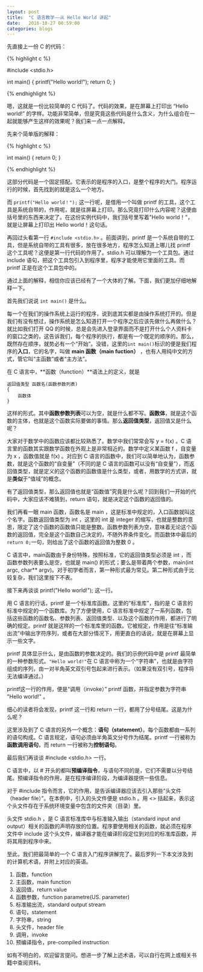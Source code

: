 ```yaml
---
layout:	post
title:	"C 语言教学——从 Hello World 讲起"
date:	2016-10-27 00:59:00
categories:	blogs
---
```


先直接上一份 C 的代码：

{% highlight c %}

#include <stdio.h>

int main()
{
    printf("Hello world!");
    return 0;
}

{% endhighlight %}

嗯，这就是一份比较简单的 C 代码了。代码的效果，是在屏幕上打印出 “Hello world!” 的字样。功能非常简单，但是究竟这些代码是什么含义，为什么组合在一起就能够产生这样的效果呢？我们来一点一点解释。

先来个简单版的解释：

{% highlight c %}

int main()
{
    return 0;
}

{% endhighlight %}

这部分代码是一个固定搭配。它表示的是程序的入口，是整个程序的大门。程序运行的时候，首先找到的就是这么一个地方。

而 ``printf("Hello world！");`` 这一行呢，是借用一个叫做 printf 的工具，这个工具是系统自带的，作用呢，就是往屏幕上打印。那么究竟打印什么内容呢？这便由括号里的东西来决定了。在这份实例代码中，我们括号里写着"Hello world！"，就是让屏幕上打印出 Hello world！这句话。

再回过头看第一行 ``#include <stdio.h>`` 。前面讲到，printf 是一个系统自带的工具，但是系统自带的工具有很多，放在很多地方，程序怎么知道上哪儿找 printf 这个工具呢？这便是第一行代码的作用了。stdio.h 可以理解为一个工具包。通过 include 语句，把这个工具包引入到程序里，程序才能使用它里面的工具。而 printf 正是在这个工具包中的。

通过上面的解释，相信你应该已经有了一个大体的了解。下面，我们更加仔细地解释一下。

首先我们说说 ``int main()`` 是什么。

每一个在我们的操作系统上运行的程序，说到底其实都是由操作系统打开的。但是我们有没有想过，操作系统是怎么知道打开一个程序之后应该先做什么再做什么？就比如我们打开 QQ 的时候，总是会先进入登录界面而不是打开什么个人资料卡的窗口之类的，这告诉我们，每个程序的执行，都是有一个既定的顺序的。那么，既然存在顺序，就势必有一个“开始”。没错，这里的``int main()``标识的便是我们程序的**入口**，它的名字，叫做 **main 函数（main fuction）** ，也有人用纯中文的方式，管它叫“主函数”或者“主方法”。

在 C 语言中，**函数（function）**语法上的定义，就是

```
返回值类型 函数名(函数参数列表)
{
    函数体
}
```

这样的形式。其中**函数参数列表**可以为空，就是什么都不写。**函数体**，就是这个函数的主体，也就是这个函数实际要做的事情。那么**返回值类型**，返回值又是什么呢？

大家对于数学中的函数应该都比较熟悉了。数学中我们常常会写 y = f(x) 。C 语言里的函数其实跟数学函数在外观上是非常相近的。数学中定义某函数 f ，自变量为 x ，函数值就是 f(x) 。对应到 C 语言的函数中，我们可以简单地认为，函数参数，就是这个函数的“自变量”（不同的是 C 语言的函数可以没有“自变量”），而返回值类型，就是定义的这个函数的函数值是什么类型，或者，用数学的方式讲，就是**类似**于“值域”的概念。

有了返回值类型，那么返回值也就是“函数值”究竟是什么呢？回到我们一开始的代码中，大家应该不难猜到，return 语句，就是决定这个函数的返回值的。

我们再看一眼 main 函数，函数名是 main ，这是标准中规定的，入口函数就叫这个名字。函数返回值类型为 int ，这里的 int 是 integer 的缩写，也就是整数的意思，限定了这个函数的函数值只能是整数。函数参数列表为空，意味着无论这个函数的返回值，完全是这个函数自己决定的，不随外界条件变化。而函数体中最后的``return 0;``一句，则给出了这个函数的返回值为整数 0 。

C 语言中，main函数由于身份特殊，按照标准，它的返回值类型必须是 int ，而函数参数列表要么是空，也就是 main() 的形式；要么是带着两个参数，main(int argc, char** argv)。对于初学者而言，第一种形式最为常见。第二种形式由于比较复杂，我们这里按下不表。

接下来再谈谈 printf("Hello world!"); 这一行。

用 C 语言的行话，printf 是一个标准库函数。这里的“标准库”，指的是 C 语言的标准中规定的一个函数库。为了方便使用，C 语言标准中规定了一系列函数，包括这些函数的函数名、参数列表、返回值类型、以及这个函数的作用，都进行了明确的规定。printf 就是这样的一个标准库里的函数。它被规定，作用是往“标准输出流”中输出字符序列，或者在大部分情况下，用更直白的话说，就是在屏幕上显示一些文字。

printf 具体显示什么，是由函数的参数决定的。我们的示例代码中是 printf 最简单的一种参数形式。``"Hello world!"``在 C 语言中称为一个“字符串”，也就是由字符组成的序列，由一对半角英文双引号包起来进行表示。（如果没有双引号，程序将无法编译通过。）

printf这一行的作用，便是“调用（invoke）” printf 函数，并指定参数为字符串 "Hello world!" 。

细心的读者将会发现，printf 这一行和 return 一行，都用了分号结尾。这是为什么呢？

这里涉及到了 C 语言的另外一个概念：**语句（statement）**。每个函数都由一系列的语句构成。C 语言规定，语句必须由半角英文分号作为结尾。printf 一行被称为**函数调用语句**，而 return 一行被称为**控制语句**。

最后我们再谈谈 #include <stdio.h> 一行。

C 语言中，以 # 开头的都叫**预编译指令**，与语句不同的是，它们不需要以分号结尾。预编译指令的作用，是在程序编译阶段，为编译器提供一些信息。

对于 #include 指令而言，它的作用，是告诉编译器应该去引入那些“头文件（header file）”。在本例中，引入的头文件便是 stdio.h 。用 <> 括起来，表示这个头文件存在于系统环境变量中包含的文件夹（目录）里。

头文件 stdio.h ，是 C 语言标准库中与标准输入输出（standard input and output）相关的函数的声明存放的位置。程序要使用相关的函数，就必须在程序文件中 include 这个头文件，编译器才能在编译阶段定位到对应的标准库函数，并将其用到程序中来。

至此，我们把最简单的一个 C 语言入门程序讲解完了。最后罗列一下本文涉及到的计算机术语，并附上对应的英语。

1. 函数，function
2. 主函数，main function
3. 返回值，return value
4. 函数参数，function parametre(US. parameter)
5. 标准输出流，standard output stream
6. 语句，statement
7. 字符串，string
8. 头文件，header file
9. 调用，invoke
10. 预编译指令，pre-compiled instruction

如有不明白的，欢迎留言提问。想进一步了解上述术语，可以自行在网上或相关书籍中查阅资料。